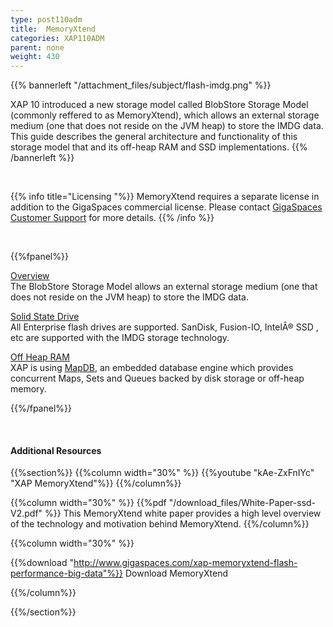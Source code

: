 ```yaml
---
type: post110adm
title:  MemoryXtend
categories: XAP110ADM
parent: none
weight: 430
---
```




{{% bannerleft "/attachment_files/subject/flash-imdg.png" %}}

XAP 10 introduced a new storage model called BlobStore Storage Model (commonly reffered to as MemoryXtend), which allows an external storage medium (one that does not reside on the JVM heap) to store the IMDG data. This guide describes the general architecture and functionality of this storage model that and its off-heap RAM and SSD implementations.
{{% /bannerleft %}}


<br>

{{% info title="Licensing "%}}
MemoryXtend requires a separate license in addition to the GigaSpaces commercial license. Please contact [GigaSpaces Customer Support](http://www.gigaspaces.com/content/customer-support-services) for more details.
{{% /info %}}

<br>


{{%fpanel%}}

[Overview](./memoryxtend-overview.html)<br>
The BlobStore Storage Model allows an external storage medium (one that does not reside on the JVM heap) to store the IMDG data.

[Solid State Drive](./memoryxtend-ssd.html)<br>
All Enterprise flash drives are supported. SanDisk, Fusion-IO, IntelÂ® SSD , etc are supported with the IMDG storage technology.

[Off Heap RAM](./memoryxtend-ohr.html)<br>
XAP is using [MapDB](http://www.mapdb.org/), an embedded database engine which provides concurrent Maps, Sets and Queues backed by disk storage or off-heap memory.

{{%/fpanel%}}

<br>

#### Additional Resources

{{%section%}}
{{%column width="30%"  %}}
{{%youtube "kAe-ZxFnIYc"  "XAP MemoryXtend"%}}
{{%/column%}}

{{%column width="30%"  %}}
{{%pdf "/download_files/White-Paper-ssd-V2.pdf" %}}
This MemoryXtend white paper provides a high level overview of the technology and motivation behind MemoryXtend.
{{%/column%}}

{{%column width="30%"  %}}

{{%download "http://www.gigaspaces.com/xap-memoryxtend-flash-performance-big-data"%}}  Download MemoryXtend


{{%/column%}}

{{%/section%}}


